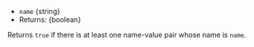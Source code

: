 
* `name` {string}
* Returns: {boolean}

Returns `true` if there is at least one name-value pair whose name is `name`.


